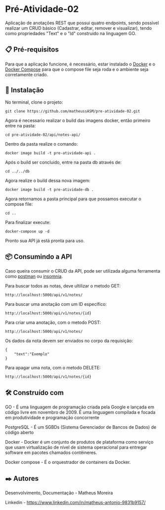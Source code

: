 # Pré-Atividade-02
Aplicação de anotações REST que possui quatro endpoints, sendo possível realizar um CRUD básico (Cadastrar, editar, remover e visualizar), tendo como propriedades "Text" e o "Id" construído na linguagem GO.  

## 📋 Pré-requisitos
Para que a aplicação funcione, é necessário, estar instalado o [Docker](https://www.docker.com/get-started) e o [Docker Compose](https://docs.docker.com/compose/install/) para que o compose file seja roda e o ambiente seja corretamente criado.

## 🔧 Instalação
No terminal, clone o projeto:
```
git clone https://github.com/matheussASM/pre-atividade-02.git
```
Agora é necessario realizar o build das imagens docker, então primeiro entre na pasta:
```
cd pre-atividade-02/api/notes-api/
```
Dentro da pasta realize o comando:
```
docker image build -t pre-atividade-api .
```
Após o build ser concluido, entre na pasta db através de:
```
cd ../../db
```
Agora realize o build dessa nova imagem:
```
docker image build -t pre-atividade-db .
```
Agora retornamos a pasta principal para que possamos executar o compose file:
```
cd ..
```
Para finalizar execute:
```
docker-compose up -d
```
Pronto sua API já está pronta para uso.

## 📦 Consumindo a API
Caso queira consumir o CRUD da API, pode ser utilizada alguma ferramenta como [postman](https://www.postman.com/) ou [insomnia](https://insomnia.rest/).

Para buscar todos as notas, deve ultilizar o metodo GET:
```
http://localhost:5000/api/v1/notes/
```
Para buscar uma anotação com um ID específico:
```
http://localhost:5000/api/v1/notes/{id}
```
Para criar uma anotação, com o metodo POST:
```
http://localhost:5000/api/v1/notes/
```
Os dados da nota devem ser enviados no corpo da requisição:
```
{
	"text":"Exemplo"
}
```
Para apagar uma nota, com o metodo DELETE:
```
http://localhost:5000/api/v1/notes/{id}
```

## 🛠️ Construído com

GO - É uma linguagem de programação criada pela Google e lançada em código livre em novembro de 2009. É uma linguagem compilada e focada em produtividade e programação concorrente

PostgreSQL - É um SGBDs (Sistema Gerenciador de Bancos de Dados) de código aberto

Docker - Docker é um conjunto de produtos de plataforma como serviço que usam virtualização de nível de sistema operacional para entregar software em pacotes chamados contêineres. 

Docker compose - É o orquestrador de containers da Docker.

## ✒️ Autores

Desenvolvimento, Documentação - Matheus Moreira

Linkedin - https://www.linkedin.com/in/matheus-antonio-9831b9157/

